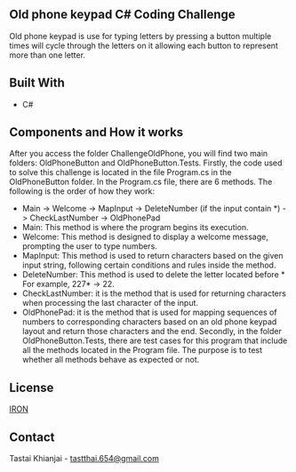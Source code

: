 ## Old phone keypad C# Coding Challenge

Old phone keypad is use for typing letters by pressing a button multiple times will cycle through the letters on it allowing each button to represent more than one letter. 

## Built With

* C#

## Components and How it works

After you access the folder ChallengeOldPhone, you will find two main folders: OldPhoneButton and OldPhoneButton.Tests. Firstly, the code used to solve this challenge is located in the file Program.cs in the OldPhoneButton folder.
In the Program.cs file, there are 6 methods. The following is the order of how they work:
* Main -> Welcome -> MapInput -> DeleteNumber (if the input contain *) -> CheckLastNumber -> OldPhonePad
* Main: This method is where the program begins its execution.
* Welcome: This method is designed to display a welcome message, prompting the user to type numbers.
* MapInput: This method is used to return characters based on the given input string, following certain conditions and rules inside the method.
* DeleteNumber: This method is used to delete the letter located before * For example, 227* -> 22.
* CheckLastNumber: it is the method that is used for returning characters when processing the last character of the input.
* OldPhonePad: it is the method that is used for mapping sequences of numbers to corresponding characters based on an old phone keypad layout and return those characters and the end.
Secondly, in the folder OldPhoneButton.Tests, there are test cases for this program that include all the methods located in the Program file. The purpose is to test whether all methods behave as expected or not.

## License

[IRON](https://ironsoftware.com/)

## Contact

Tastai Khianjai - tastthai.654@gmail.com

